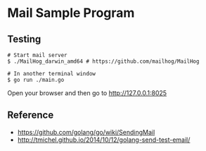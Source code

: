 # Mail Sample Program

## Testing

```
# Start mail server
$ ./MailHog_darwin_amd64 # https://github.com/mailhog/MailHog
```

```
# In another terminal window
$ go run ./main.go
```

Open your browser and then go to http://127.0.0.1:8025

## Reference

- https://github.com/golang/go/wiki/SendingMail
- http://tmichel.github.io/2014/10/12/golang-send-test-email/
